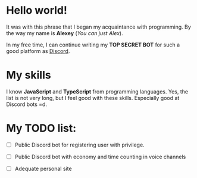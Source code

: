 # Hello world!


It was with this phrase that I began my acquaintance with programming. By the way my name is **Alexey** (*You can just Alex*).

In my free time, I can continue writing my **TOP SECRET BOT** for such a good platform as [Discord](https://discord.com).

# My skills

I know **JavaScript** and **TypeScript** from programming languages. Yes, the list is not very long, but I feel good with these skills. Especially good at Discord bots =d.

# My TODO list:

- [ ] Public Discord bot for registering user with privilege.
- [ ] Public Discord bot with economy and time counting in voice channels
- [ ] Adequate personal site






